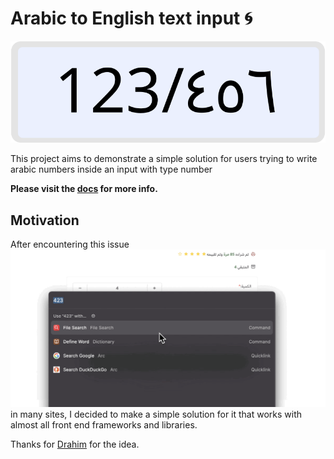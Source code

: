 # Arabic to English text input 🌀
<div align=center>

![Banner](bannar.svg)
</div>
This project aims to demonstrate a simple solution for users trying to write arabic numbers inside an input with type number



**Please visit the [docs](https://arabic-to-english-input.vercel.app/) for more info.**
<br>

## Motivation
After encountering this issue ![issue](issue.gif) in many sites, I decided to make a simple solution for it that works with almost all front end frameworks and libraries.

Thanks for [Drahim](https://drah.im/login) for the idea.

